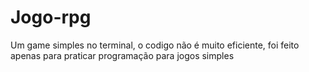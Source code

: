 # Jogo-rpg
Um game simples no terminal, o codigo não é muito eficiente, foi feito apenas para praticar programação para jogos simples
